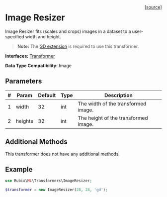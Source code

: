 <span style="float:right;"><a href="https://github.com/RubixML/RubixML/blob/master/src/Transformers/ImageResizer.php">[source]</a></span>

# Image Resizer
Image Resizer fits (scales and crops) images in a dataset to a user-specified width and height.

> **Note:** The [GD extension](https://php.net/manual/en/book.image.php) is required to use this transformer.

**Interfaces:** [Transformer](api.md#transformer)

**Data Type Compatibility:** Image

## Parameters
| # | Param | Default | Type | Description |
|---|---|---|---|---|
| 1 | width | 32 | int | The width of the transformed image. |
| 2 | heights | 32 | int | The height of the transformed image. |

## Additional Methods
This transformer does not have any additional methods.

## Example
```php
use Rubix\ML\Transformers\ImageResizer;

$transformer = new ImageResizer(28, 28, 'gd');
```